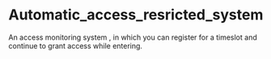 # Automatic_access_resricted_system
An access monitoring system , in which you can register for a timeslot and continue to grant access while entering.
